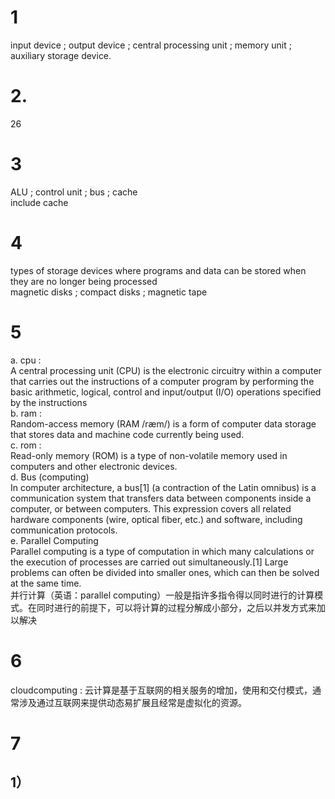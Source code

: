 # 1    
input device ; output device ; central processing unit ; memory unit ; auxiliary storage device.   
# 2.   
26    
# 3     
ALU ; control unit ; bus ; cache   
include cache    
# 4    
 types of storage devices where programs and data can be stored when they are no longer being processed     
 magnetic disks ; compact disks ; magnetic tape    
# 5
a. cpu :      
A central processing unit (CPU) is the electronic circuitry within a computer that carries out the instructions of a computer program by performing the basic arithmetic, logical, control and input/output (I/O) operations specified by the instructions       
b. ram :    
Random-access memory (RAM /ræm/) is a form of computer data storage that stores data and machine code currently being used.      
c. rom :     
Read-only memory (ROM) is a type of non-volatile memory used in computers and other electronic devices.      
d. Bus (computing)     
In computer architecture, a bus[1] (a contraction of the Latin omnibus) is a communication system that transfers data between components inside a computer, or between computers. This expression covers all related hardware components (wire, optical fiber, etc.) and software, including communication protocols.      
e. Parallel Computing     
Parallel computing is a type of computation in which many calculations or the execution of processes are carried out simultaneously.[1] Large problems can often be divided into smaller ones, which can then be solved at the same time.     
并行计算（英语：parallel computing）一般是指许多指令得以同时进行的计算模式。在同时进行的前提下，可以将计算的过程分解成小部分，之后以并发方式来加以解决       
# 6    
cloudcomputing : 云计算是基于互联网的相关服务的增加，使用和交付模式，通常涉及通过互联网来提供动态易扩展且经常是虚拟化的资源。     
# 7    
## 1）    

